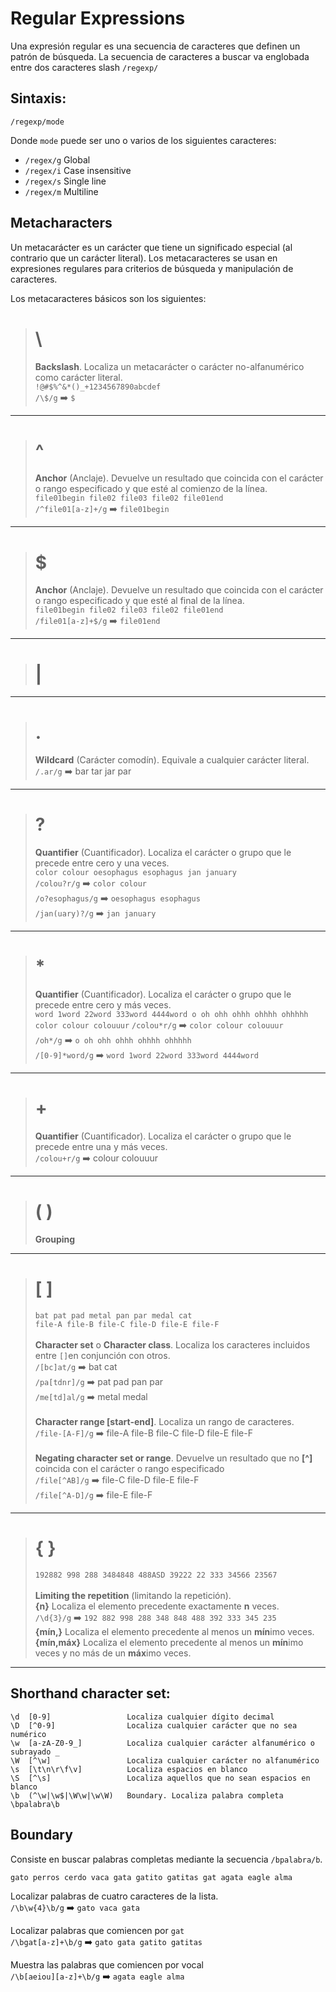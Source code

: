 # Regular Expressions
Una expresión regular es una secuencia de caracteres que definen un patrón de búsqueda.
La secuencia de caracteres a buscar va englobada entre dos caracteres slash `/regexp/`

## Sintaxis:
```
/regexp/mode
```
Donde `mode` puede ser uno o varios de los siguientes caracteres: 
* `/regex/g` Global
* `/regex/i` Case insensitive 
* `/regex/s` Single line 
* `/regex/m` Multiline

## Metacharacters
Un metacarácter es un carácter que tiene un significado especial (al contrario que un carácter literal).
Los metacaracteres se usan en expresiones regulares para criterios de búsqueda y manipulación de caracteres.

Los metacaracteres básicos son los siguientes:

> # \
> **Backslash**. Localiza un metacarácter o carácter no-alfanumérico como carácter literal. <br>
`!@#$%^&*()_+1234567890abcdef` <br>
`/\$/g` :arrow_right: `$`

<hr>

> # ^ <br>
> **Anchor** (Anclaje). Devuelve un resultado que coincida con el carácter o rango especificado y que esté al comienzo de la línea. <br>
> `file01begin file02 file03 file02 file01end` <br>
> `/^file01[a-z]+/g` :arrow_right: `file01begin`

<hr>

> # $
> **Anchor** (Anclaje). Devuelve un resultado que coincida con el carácter o rango especificado y que esté al final de la línea.<br>
> `file01begin file02 file03 file02 file01end` <br>
> `/file01[a-z]+$/g` :arrow_right: `file01end`

<hr>

> # |

<hr>

> # . 
> **Wildcard** (Carácter comodín). Equivale a cualquier carácter literal.<br>
`/.ar/g` :arrow_right: bar tar jar par

<hr>

> # ?
> **Quantifier** (Cuantificador). Localiza el carácter o grupo que le precede entre cero y una veces. <br>
`color colour oesophagus esophagus jan january` <br>
`/colou?r/g` :arrow_right: `color colour` <br>
`/o?esophagus/g` :arrow_right: `oesophagus esophagus` <br>
`/jan(uary)?/g` :arrow_right: `jan january`

<hr>

> # * 
> **Quantifier** (Cuantificador). Localiza el carácter o grupo que le precede entre cero y más veces. <br>
`word 1word 22word 333word 4444word o oh ohh ohhh ohhhh ohhhhh color colour colouuur`
`/colou*r/g` :arrow_right: `color colour colouuur` <br>
`/oh*/g` :arrow_right: `o oh ohh ohhh ohhhh ohhhhh` <br>
`/[0-9]*word/g` :arrow_right: `word 1word 22word 333word 4444word`

<hr>

> # + 
> **Quantifier** (Cuantificador). Localiza el carácter o grupo que le precede entre una y más veces. <br>
`/colou+r/g` :arrow_right: colour colouuur

<hr>

> # ( )
> **Grouping**

<hr>

> # [ ]
> `bat pat pad metal pan par medal cat` <br>
> `file-A file-B file-C file-D file-E file-F` <br><br>
> **Character set** o **Character class**. Localiza los caracteres incluidos entre `[]`en conjunción con otros.<br>
`/[bc]at/g`  :arrow_right:  bat cat <br>
`/pa[tdnr]/g`  :arrow_right:  pat pad pan par <br>
`/me[td]al/g`  :arrow_right:  metal medal<br><br>
**Character range [start-end]**. Localiza un rango de caracteres.<br>
`/file-[A-F]/g` :arrow_right:  file-A file-B file-C file-D file-E file-F <br><br>
**Negating character set or range**. Devuelve un resultado que no **[^]** coincida con el carácter o rango especificado <br>
`/file[^AB]/g` :arrow_right: file-C file-D file-E file-F <br>
`/file[^A-D]/g` :arrow_right: file-E file-F <br>

<hr>

> # { }
> `192882 998 288 3484848 488ASD 39222 22 333 34566 23567`<br> <br>
> **Limiting the repetition** (limitando la repetición).<br> 
> **{n}** Localiza el elemento precedente exactamente **n** veces.<br>
> `/\d{3}/g` :arrow_right: `192 882 998 288 348 848 488 392 333 345 235`<br>
> **{mín,}** Localiza el elemento precedente al menos un **mín**imo veces.<br>
> **{mín,máx}** Localiza el elemento precedente al menos un **mín**imo veces y no más de un **máx**imo veces.<br>

<hr>

## Shorthand character set:
```
\d  [0-9]                 Localiza cualquier dígito decimal
\D  [^0-9]                Localiza cualquier carácter que no sea numérico
\w  [a-zA-Z0-9_]          Localiza cualquier carácter alfanumérico o subrayado _
\W  [^\w]                 Localiza cualquier carácter no alfanumérico
\s  [\t\n\r\f\v]          Localiza espacios en blanco
\S  [^\s]                 Localiza aquellos que no sean espacios en blanco
\b  (^\w|\w$|\W\w|\w\W)   Boundary. Localiza palabra completa \bpalabra\b
```

## Boundary 
Consiste en buscar palabras completas mediante la secuencia `/bpalabra/b`.

`gato perros cerdo vaca gata gatito gatitas gat agata eagle alma `<br>

Localizar palabras de cuatro caracteres de la lista.<br>
`/\b\w{4}\b/g` :arrow_right: `gato vaca gata`

Localizar palabras que comiencen por `gat`<br>
`/\bgat[a-z]+\b/g` :arrow_right: `gato gata gatito gatitas`

Muestra las palabras que comiencen por vocal<br>
`/\b[aeiou][a-z]+\b/g` :arrow_right: `agata eagle alma`


